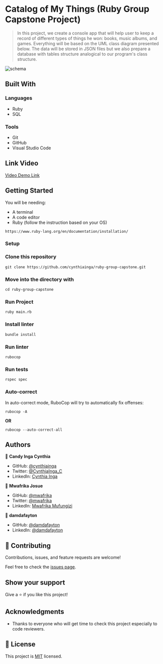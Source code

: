 # Catalog of My Things (Ruby Group Capstone Project)

> In this project, we create a console app that will help user to keep a record of different types of things he won: books, music albums, and games. Everything will be based on the UML class diagram presented below. The data will be stored in JSON files but we also prepare a database with tables structure analogical to our program's class structure.

![schema](https://github.com/microverseinc/curriculum-ruby/blob/main/group-capstone/images/catalog_of_my_things.png)


## Built With

### Languages

- Ruby
- SQL

### Tools

- Git
- GitHub
- Visual Studio Code

## Link Video

[Video Demo Link](https://drive.google.com/file/d/1tSByRCmY80mlwO6VeWdUkA-BvrCL_pZB/view?usp=sharing)


## Getting Started

You will be needing:

- A terminal
- A code editor
- Ruby (follow the instruction based on your OS)

`https://www.ruby-lang.org/en/documentation/installation/`

### Setup

### Clone this repository

`git clone https://github.com/cynthiainga/ruby-group-capstone.git`

### Move into the directory with

`cd ruby-group-capstone`

### Run Project

`ruby main.rb`

### Install linter

`bundle install`

### Run linter

`rubocop`

### Run tests

`rspec spec`

### Auto-correct

In auto-correct mode, RuboCop will try to automatically fix offenses:

`rubocop -A`

**OR**

`rubocop --auto-correct-all`


## Authors


👤 **Candy Inga Cynthia**

- GitHub: [@cynthiainga](https://github.com/cynthiainga)
- Twitter: [@CynthiaInga_C](https://twitter.com/CynthiaInga_C)
- LinkedIn: [Cynthia Inga](https://www.linkedin.com/in/cynthia-inga/)

👤 **Mwafrika Josue**

- GitHub: [@mwafrika](https://github.com/mwafrika)
- Twitter: [@mwafrika](@mwafrikamufung1)
- LinkedIn: [Mwafrika Mufungizi](https://www.linkedin.com/in/mwafrika-mufungizi/)

👤 **damdafayton**

- GitHub: [@damdafayton](https://github.com/damdafayton)
- LinkedIn: [@damdafayton](https://linkedin.com/in/damdafayton)

## 🤝 Contributing

Contributions, issues, and feature requests are welcome!

Feel free to check the [issues page](https://github.com/cynthiainga/ruby-group-capstone/issues).

## Show your support

Give a ⭐️ if you like this project!

## Acknowledgments

- Thanks to everyone who will get time to check this project especially to code reviewers.
## 📝 License

This project is [MIT](./MIT.md) licensed.

